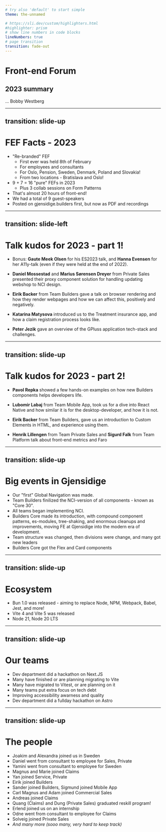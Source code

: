 ```yaml
---
# try also 'default' to start simple
theme: the-unnamed

# https://sli.dev/custom/highlighters.html
#highlighter: prism
# show line numbers in code blocks
lineNumbers: true
# page transition
transition: fade-out
---
```


# Front-end Forum

## 2023 summary

...
<twemoji-man-technologist/> Bobby Westberg

---
transition: slide-up
---

# <twemoji-scroll/> FEF Facts - 2023

<v-clicks>

* "Re-branded" FEF
  * First ever was held 8th of February
  * For employees and consultants
  * For Oslo, Pension, Sweden, Denmark, Poland and Slovakia!
  * From two locations - Bratislava and Oslo!
* 9 + 7 = 16 "pure" FEFs in 2023
  * Plus 3 collab sessions on Form Patterns
* That's almost 20 hours of front-end!
* We had a total of 9 guest-speakers
* Posted on gjensidige.builders first, but now as PDF and recordings

</v-clicks>

---
transition: slide-left
---

# <twemoji-scroll/> Talk kudos for 2023 - part 1!

* Bonus: **Gaute Meek Olsen** for his ES2023 talk, and **Hanna Evensen** for her A11y-talk (even if they were held at the end of 2022).

* **Daniel Mossestad** and **Marius Sørensen Dreyer** from Private Sales presented their proxy component solution for handling updating webshop to NCI design.

* **Eirik Backer** from Team Builders gave a talk on browser rendering and how they render webpages and how we can affect this, positively and negatively.

* **Katarina Matysova** introduced us to the Treatment insurance app, and how a claim registration process looks like.

* **Peter Jezik** gave an overview of the GPluss application tech-stack and challenges.

---
transition: slide-up
---

# <twemoji-scroll/> Talk kudos for 2023 - part 2!

* **Pavol Repka** showed a few hands-on examples on how new Builders components helps developers life.

* **Lubomir Labaj** from Team Mobile App, took us for a dive into React Native and how similar it is for the desktop-developer, and how it is not.

* **Eirik Backer** from Team Builders, gave us an introduction to Custom Elements in HTML, and experience using them.

* **Henrik Lillengen** from Team Private Sales and **Sigurd Falk** from Team Platform talk about front-end metrics and Faro <twemoji-desert/>

---
transition: slide-up
---

# <twemoji-scroll/> Big events in Gjensidige

* Our "first" Global Navigation was made.
* Team Builders finilized the NCI-version of all components - known as "Core 30".
* All teams began implementing NCI.
* Builders Core made its introduction, with compound component patterns, es-modules, tree-shaking, and enormous cleanups and improvements, moving FE at Gjensidige into the modern era of development.
* Team structure was changed, then divisions were change, and many got new leaders
* Builders Core got the Flex and Card components

---
transition: slide-up
---

# <twemoji-scroll/> Ecosystem

* Bun 1.0 was released - aiming to replace Node, NPM, Webpack, Babel, Jest, and more!
* Vite 4 and Vite 5 was released
* Node 21, Node 20 LTS

---
transition: slide-up
---

# <twemoji-scroll/> Our teams

* Dev department did a hackathon on Next.JS
* Many have finished or are planning migrating to Vite
* Many have migrated to Vitest, or are planning on it
* Many teams put extra focus on tech debt
* Improving accessibility awarness and quality
* Dev department did a fullday hackathon on Astro

---
transition: slide-up
---

# <twemoji-scroll/> The people

* <twemoji-new-button/> Joakim and Alexandra joined us in Sweden
* <twemoji-check-box-with-check/> Daniel went from consultant to employee for Sales, Private
* <twemoji-check-box-with-check/> Yamini went from consultant to employee for Sweden
* <twemoji-new-button/> Magnus and Marie joined Claims
* <twemoji-new-button/> Yan joined Service, Private
* <twemoji-check-mark-button/> Eirik joined Builders
* <twemoji-new-button/> Sander joined Builders, Sigmund joined Mobile App
* <twemoji-check-mark-button/> Carl Magnus and Adam joined Commercial Sales
* <twemoji-new-button/> Andreas joined Claims
* <twemoji-new-button/> Quang (Claims) and Dung (Private Sales) graduated reskill program!
* <twemoji-check-mark-button/> Erlend joined us on an internship
* <twemoji-check-box-with-check/> Odne went from consultant to employee for Claims
* <twemoji-check-mark-button/> Solveig joined Private Sales
* _And many more (sooo many, very hard to keep track)_